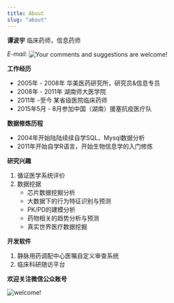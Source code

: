 ```yaml
---
title: About
slug: "about"
---
```


**谭波宇** 临床药师，信息药师

*E-mail*: <img src="https://ws1.sinaimg.cn/large/8f5e6680gy1fy4w6okyb7j204x00omwy.jpg" style="vertical-align: middle;" alt="Your comments and suggestions are welcome!" />

**工作经历**

*	2005年 - 2008年 华美医药研究所，研究员&信息专员
*	2008年 - 2011年 湖南师大医学院
*	2011年 -至今 某省级医院临床药师
*	2015年5月 - 8月参加中国（湖南）援塞抗疫医疗队

**数据修炼历程**

- 2004年开始陆陆续续自学SQL、Mysql数据分析
- 2011年开始自学R语言，开始生物信息学的入门修炼

**研究兴趣** 

1.  循证医学系统评价
2.  数据挖据
    - 芯片数据挖掘分析
    - 大数据下的行为特征识别与预测
    - PK/PD的建模分析
    - 药物相关的趋势分析与预测
    - 真实世界医疗数据挖掘

**开发软件**

1.  静脉用药调配中心医嘱自定义审查系统
2.  临床科研随访平台

**欢迎关注微信公众账号**

<img src="https://ws1.sinaimg.cn/large/8f5e6680gy1fmy31p3qitj207607674r.jpg" style="max-width:55%;" alt="welcome!" />